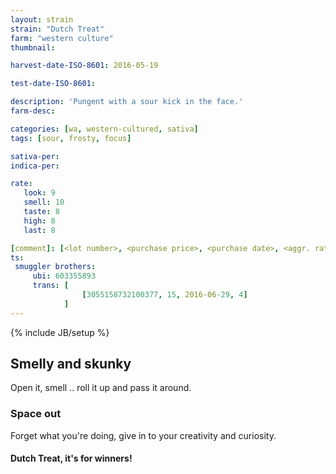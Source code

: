 ```yaml
---
layout: strain
strain: "Dutch Treat"
farm: "western culture"
thumbnail: 

harvest-date-ISO-8601: 2016-05-19

test-date-ISO-8601: 

description: 'Pungent with a sour kick in the face.'
farm-desc: 

categories: [wa, western-cultured, sativa]
tags: [sour, frosty, focus]

sativa-per: 
indica-per: 

rate:
   look: 9
   smell: 10
   taste: 8
   high: 8
   last: 8

[comment]: [<lot number>, <purchase price>, <purchase date>, <aggr. rating (of 5)>]
ts: 
 smuggler brothers:
     ubi: 603355893
     trans: [
                [3055158732100377, 15, 2016-06-29, 4]
            ]
---
```

{% include JB/setup %}

## Smelly and skunky

Open it, smell .. roll it up and pass it around.


### Space out

Forget what you're doing, 
give in to your creativity and curiosity.

#### Dutch Treat, it's for winners!